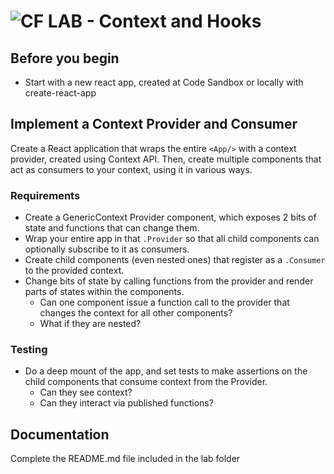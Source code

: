 ![CF](http://i.imgur.com/7v5ASc8.png) LAB - Context and Hooks
=============================================================

## Before you begin
* Start with a new react app, created at Code Sandbox or locally with create-react-app

## Implement a Context Provider and Consumer
Create a React application that wraps the entire `<App/>` with a context provider, created using Context API. Then, create multiple components that act as consumers to your context, using it in various ways.

### Requirements
* Create a GenericContext Provider component, which exposes 2 bits of state and functions that can change them.
* Wrap your entire app in that `.Provider` so that all child components can optionally subscribe to it as consumers.
* Create child components (even nested ones) that register as a `.Consumer` to the provided context.
* Change bits of state by calling functions from the provider and render parts of states within the components.
  * Can one component issue a function call to the provider that changes the context for all other components?
  * What if they are nested?

### Testing
* Do a deep mount of the app, and set tests to make assertions on the child components that consume context from the Provider.
  * Can they see context?
  * Can they interact via published functions?

##  Documentation
Complete the README.md file included in the lab folder
